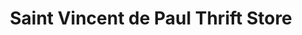 ---
title: "Saint Vincent de Paul Thrift Store"
url: /greensburg/saint-vincent-de-paul-thrift-store/
shop: Gebrauchtwaren
---